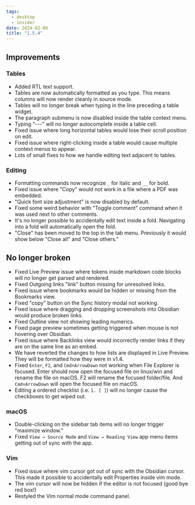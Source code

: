 ```yaml
---
tags:
  - desktop
  - insider
date: 2024-02-06
title: "1.5.4"
---
```


## Improvements

### Tables

- Added RTL text support.
- Tables are now automatically formatted as you type. This means columns will now render cleanly in source mode.
- Tables will no longer break when typing in the line preceding a table widget.
- The paragraph submenu is now disabled inside the table context menu.
- Typing "---" will no longer autocomplete inside a table cell.
- Fixed issue where long horizontal tables would lose their scroll position on edit.
- Fixed issue where right-clicking inside a table would cause multiple context menus to appear.
- Lots of small fixes to how we handle editing text adjacent to tables.

### Editing

- Formatting commands now recognize `_` for italic and `__` for bold.
- Fixed issue where "Copy" would not work in a file where a PDF was embedded.
- "Quick font size adjustment" is now disabled by default.
- Fixed some weird behavior with "Toggle comment" command when it was used next to other comments.
- It's no longer possible to accidentally edit text inside a fold. Navigating into a fold will automatically open the fold.
- "Close" has been moved to the top in the tab menu. Previously it would show below "Close all" and "Close others."

## No longer broken

- Fixed Live Preview issue where tokens inside markdown code blocks will no longer get parsed and rendered.
- Fixed Outgoing links "link" button missing for unresolved links.
- Fixed issue where bookmarks would be hidden or missing from the Bookmarks view.
- Fixed "copy" button on the Sync history modal not working.
- Fixed issue where dragging and dropping screenshots into Obsidian would produce broken links.
- Fixed Outline view not showing leading numerics.
- Fixed page preview sometimes getting triggered when mouse is not hovering over Obsidian.
- Fixed issue where Backlinks view would incorrectly render links if they are on the same line as an embed.
- We have reverted the changes to how lists are displayed in Live Preview. They will be formatted how they were in v1.4.
- Fixed `Enter`, `F2`, and `Cmd+ArrowDown` not working when File Explorer is focused. Enter should now open the focused file on linux/win and rename the file on macOS. F2 will rename the focused folder/file. And `Cmd+ArrowDown` will open the focused file on macOS.
- Editing a ordered checklist (i.e. `1. [ ]`) will no longer cause the checkboxes to get wiped out.

### macOS

- Double-clicking on the sidebar tab items will no longer trigger "maximize window."
- Fixed `View → Source Mode` and `View → Reading View` app menu items getting out of sync with the app.

### Vim

- Fixed issue where vim cursor got out of sync with the Obsidian cursor. This made it possible to accidentally edit Properties inside vim mode.
- The vim cursor will now be hidden if the editor is not focused (good bye red box!)
- Restyled the Vim normal mode command panel.
